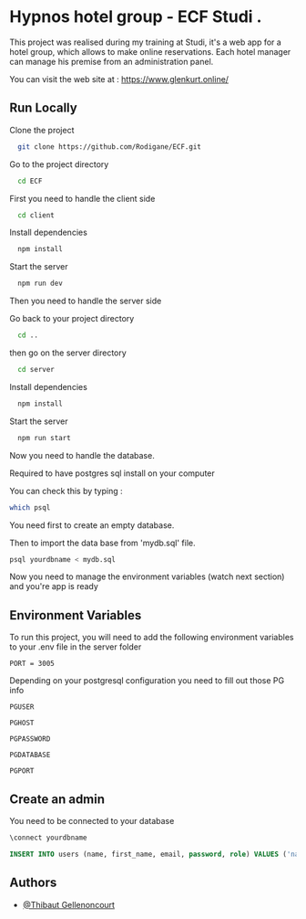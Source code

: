 
# Hypnos hotel group - ECF Studi .

This project was realised during my training at Studi, it's a web app for a hotel group, 
which allows to make online reservations. Each  hotel manager can manage his premise from an 
administration panel.

You can visit the web site at : https://www.glenkurt.online/



## Run Locally

Clone the project

```bash
  git clone https://github.com/Rodigane/ECF.git
```

Go to the project directory

```bash
  cd ECF
```

First you need to handle the client side

```bash
  cd client
```
Install dependencies
```bash
  npm install
```

Start the server

```bash
  npm run dev
```

Then you need to handle the server side

Go back to your project directory

```bash
  cd ..
```

then go on the server directory

```bash
  cd server
```

Install dependencies
```bash
  npm install
```

Start the server

```bash
  npm run start
```

Now you need to handle the database.

Required to have postgres sql install on your computer

You can check this by typing :

```bash
which psql
```

You need first to create an empty database.


Then to import the data base from 'mydb.sql' file.

```bash
psql yourdbname < mydb.sql
```

Now you need to manage the environment variables (watch next section) and you're app is ready 


## Environment Variables

To run this project, you will need to add the following environment variables to your .env file
in the server folder

`PORT = 3005`

Depending on your postgresql configuration  you need to fill out those PG info

`PGUSER`

`PGHOST`

`PGPASSWORD`

`PGDATABASE`

`PGPORT`


## Create an admin

You need to be connected to your database

```bash
\connect yourdbname
```

```sql
INSERT INTO users (name, first_name, email, password, role) VALUES ('name', 'firstname', 'mail@mail.com', 'hashed password', 'admin');
```
## Authors

- [@Thibaut Gellenoncourt](https://github.com/Rodigane/ECF)

